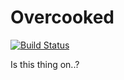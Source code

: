 # Overcooked

[![Build Status](https://travis-ci.org/overcooked/base.svg?branch=master)](https://travis-ci.org/overcooked/base)

Is this thing on..?
